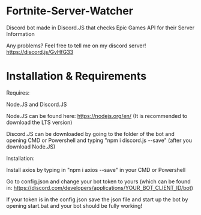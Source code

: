 # Fortnite-Server-Watcher
Discord bot made in Discord.JS that checks Epic Games API for their Server Information

Any problems? Feel free to tell me on my discord server! https://discord.js/GvHfG33

# Installation & Requirements

Requires:

Node.JS and Discord.JS

Node.JS can be found here: https://nodejs.org/en/ (It is recommended to download the LTS version)

Discord.JS can be downloaded by going to the folder of the bot and opening CMD or Powershell and typing "npm i discord.js --save" (after you download Node.JS)

Installation:

Install axios by typing in "npm i axios --save" in your CMD or Powershell

Go to config.json and change your bot token to yours (which can be found in: https://discord.com/developers/applications/YOUR_BOT_CLIENT_ID/bot)

If your token is in the config.json save the json file and start up the bot by opening start.bat and your bot should be fully working!
